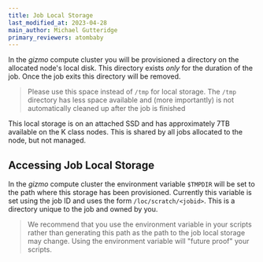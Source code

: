 ```yaml
---
title: Job Local Storage
last_modified_at: 2023-04-28
main_author: Michael Gutteridge
primary_reviewers: atombaby
---
```


In the _gizmo_ compute cluster you will be provisioned a directory on the allocated node's local disk.  This directory exists _only_ for the duration of the job.  Once the job exits this directory will be removed.

> Please use this space instead of `/tmp` for local storage.  The `/tmp` directory has less space available and (more importantly) is not automatically cleaned up after the job is finished

This local storage is on an attached SSD and has approximately 7TB available on the K class nodes.  This is shared by all jobs allocated to the node, but not managed.

## Accessing Job Local Storage

In the _gizmo_ compute cluster the environment variable `$TMPDIR` will be set to the path where this storage has been provisioned.  Currently this variable is set using the job ID and uses the form `/loc/scratch/<jobid>`.  This is a directory unique to the job and owned by you.

> We recommend that you use the environment variable in your scripts rather than generating this path as the path to the job local storage may change.  Using the environment variable will "future proof" your scripts.
